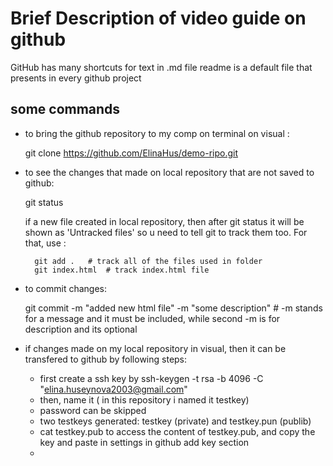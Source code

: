 # Brief Description of video guide on github

GitHub has many shortcuts for text in .md file
readme is a default file that presents in every github project

## some commands

* to bring the github repository to my comp on terminal on visual :

    git clone https://github.com/ElinaHus/demo-ripo.git

    
* to see the changes that made on local repository that are not saved to github:

    git status

    if a new file created in local repository, then after git status it will be shown as 'Untracked files'
    so u need to tell git to track them too. For that, use :

        git add .   # track all of the files used in folder
        git index.html  # track index.html file

* to commit changes:

    git commit -m  "added new html file" -m  "some description"    # -m stands for a message and it must be included, while second -m is for description and its optional

* if changes made on my local repository in visual, then it can be transfered to github by following steps:
    * first create a ssh key by ssh-keygen -t rsa -b 4096 -C "elina.huseynova2003@gmail.com"
    * then, name it ( in this repository i named it testkey)
    * password can be skipped
    * two testkeys generated: testkey (private) and testkey.pun (publib)
    * cat testkey.pub to access the content of testkey.pub, and copy the key and paste in settings in github add key section
    * 

    

    